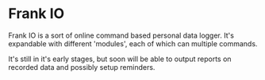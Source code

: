 Frank IO
=======
Frank IO is a sort of online command based personal data logger.  It's expandable with different 'modules', each of which can multiple commands.

It's still in it's early stages, but soon will be able to output reports on recorded data and possibly setup reminders.
